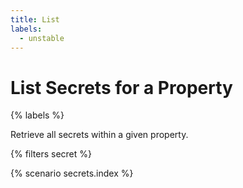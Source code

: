 ```yaml
---
title: List
labels:
  - unstable
---
```


# List Secrets for a Property

{% labels %}

Retrieve all secrets within a given property.

{% filters secret %}

{% scenario secrets.index %}
